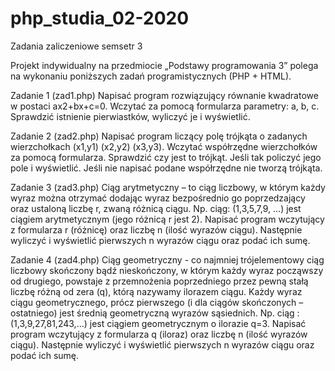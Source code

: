 # php_studia_02-2020
Zadania zaliczeniowe semsetr 3 

Projekt indywidualny na przedmiocie „Podstawy programowania 3” polega na wykonaniu
poniższych zadań programistycznych (PHP + HTML).

Zadanie 1 (zad1.php)
Napisać program rozwiązujący równanie kwadratowe w postaci ax2+bx+c=0.
Wczytać za pomocą formularza parametry: a, b, c. Sprawdzić istnienie pierwiastków,
wyliczyć je i wyświetlić.

Zadanie 2 (zad2.php)
Napisać program liczący polę trójkąta o zadanych wierzchołkach (x1,y1) (x2,y2)
(x3,y3). Wczytać współrzędne wierzchołków za pomocą formularza. Sprawdzić czy
jest to trójkąt. Jeśli tak policzyć jego pole i wyświetlić. Jeśli nie napisać podane
współrzędne nie tworzą trójkąta.

Zadanie 3 (zad3.php)
Ciąg arytmetyczny – to ciąg liczbowy, w którym każdy wyraz można otrzymać
dodając wyraz bezpośrednio go poprzedzający oraz ustaloną liczbę r, zwaną różnicą
ciągu. Np. ciąg: (1,3,5,7,9, ...) jest ciągiem arytmetycznym (jego różnicą r jest 2).
Napisać program wczytujący z formularza r (różnicę) oraz liczbę n (ilość wyrazów
ciągu). Następnie wyliczyć i wyświetlić pierwszych n wyrazów ciągu oraz podać ich
sumę.

Zadanie 4 (zad4.php)
Ciąg geometryczny - co najmniej trójelementowy ciąg liczbowy skończony bądź
nieskończony, w którym każdy wyraz począwszy od drugiego, powstaje z
przemnożenia poprzedniego przez pewną stałą liczbę różną od zera (q), którą
nazywamy ilorazem ciągu. Każdy wyraz ciągu geometrycznego, prócz pierwszego
(i dla ciągów skończonych – ostatniego) jest średnią geometryczną wyrazów
sąsiednich. Np. ciąg : (1,3,9,27,81,243,...) jest ciągiem geometrycznym o ilorazie
q=3. Napisać program wczytujący z formularza q (iloraz) oraz liczbę n (ilość
wyrazów ciągu). Następnie wyliczyć i wyświetlić pierwszych n wyrazów ciągu oraz
podać ich sumę.
